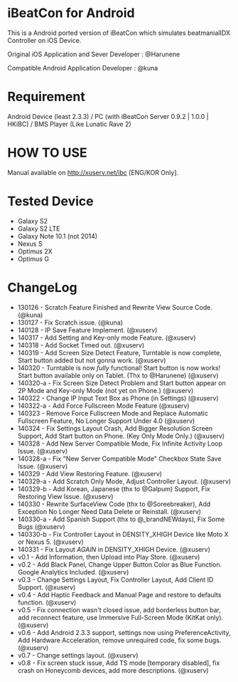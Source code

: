 iBeatCon for Android
===============
This is a Android ported version of iBeatCon which simulates beatmaniaIIDX Controller on iOS Device.

Original iOS Application and Sever Developer : @Harunene

Compatible Android Application Developer : @kuna

# Requirement
Android Device (least 2.3.3) / PC (with iBeatCon Server 0.9.2 | 1.0.0 | HKiBC) / BMS Player (Like Lunatic Rave 2)

# HOW TO USE
Manual available on http://xuserv.net/ibc [ENG/KOR Only].

# Tested Device
* Galaxy S2
* Galaxy S2 LTE
* Galaxy Note 10.1 (not 2014)
* Nexus S
* Optimus 2X
* Optimus G

# ChangeLog
* 130126 - Scratch Feature Finished and Rewrite View Source Code. (@kuna)
* 130127 - Fix Scratch issue. (@kuna)
* 140128 - IP Save Feature Implement. (@xuserv)
* 140317 - Add Setting and Key-only mode Feature. (@xuserv)
* 140318 - Add Socket Timed out. (@xuserv)
* 140319 - Add Screen Size Detect Feature, Turntable is now complete, Start button added but not gonna work. (@xuserv)
* 140320 - Turntable is now *fully* functional! Start button is now works! Start button available only on Tablet. (Thx to @Harunene) (@xuserv)
* 140320-a - Fix Screen Size Detect Problem and Start button appear on 2P Mode and Key-only Mode (not yet on Phone.) (@xuserv)
* 140322 - Change IP Input Text Box as Phone (in Settings) (@xuserv)
* 140322-a - Add Force Fullscreen Mode Feature (@xuserv)
* 140323 - Remove Force Fullscreen Mode and Replace Automatic Fullscreen Feature, No Longer Support Under 4.0 (@xuserv)
* 140324 - Fix Settings Layout Crash, Add Bigger Resolution Screen Support, Add Start button on Phone. (Key Only Mode Only.) (@xuserv)
* 140328 - Add New Server Compatible Mode, Fix Infinite Activity Loop Issue. (@xuserv)
* 140328-a - Fix "New Server Compatible Mode" Checkbox State Save Issue. (@xuserv)
* 140329 - Add View Restoring Feature. (@xuserv)
* 140329-a - Add Scratch Only Mode, Adjust Controller Layout. (@xuserv)
* 140329-b - Add Korean, Japanese (thx to @Galpum) Support, Fix Restoring View Issue. (@xuserv)
* 140330 - Rewrite SurfaceView Code (thx to @Soreebreaker), Add Exception No Longer Need Data Delete or Reinstall. (@xuserv)
* 140330-a - Add Spanish Support (thx to @_brandNEWdays), Fix Some Bugs (@xuserv)
* 140330-b - Fix Controller Layout in DENSITY_XHIGH Device like Moto X or Nexus 5. (@xuserv)
* 140331 - Fix Layout *AGAIN* in DENSITY_XHIGH Device. (@xuserv)
* v0.1 - Add Information, then Upload into Play Store. (@xuserv)
* v0.2 - Add Black Panel, Change Upper Button Color as Blue Function. Google Analytics Included. (@xuserv)
* v0.3 - Change Settings Layout, Fix Controller Layout, Add Client ID Support. (@xuserv)
* v0.4 - Add Haptic Feedback and Manual Page and restore to defaults function. (@xuserv)
* v0.5 - Fix connection wasn't closed issue, add borderless button bar, add reconnect feature, use Immersive Full-Screen Mode (KitKat only). (@xuserv)
* v0.6 - Add Android 2.3.3 support, settings now using PreferenceActivity, Add Hardware Acceleration, remove unrequired code, fix some bugs. (@xuserv)
* v0.7 - Change settings layout. (@xuserv)
* v0.8 - Fix screen stuck issue, Add TS mode [temporary disabled], fix crash on Honeycomb devices, add more descriptions. (@xuserv)
